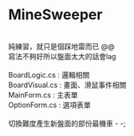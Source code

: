 # MineSweeper
<br>純練習，就只是個踩地雷而已 @@
<br>寫法不夠好所以盤面太大的話會lag
<br>
<br>BoardLogic.cs : 邏輯相關
<br>BoardVisual.cs : 畫面、滑鼠事件相關
<br>MainForm.cs : 主表單
<br>OptionForm.cs : 選項表單
<br>
<br>切換難度產生新盤面的部份最機車 - -;

